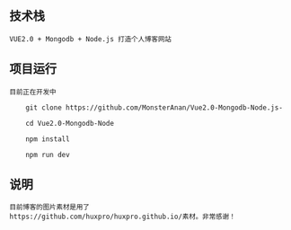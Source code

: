 ## 技术栈
	VUE2.0 + Mongodb + Node.js 打造个人博客网站

## 项目运行
	目前正在开发中

```
	git clone https://github.com/MonsterAnan/Vue2.0-Mongodb-Node.js-

	cd Vue2.0-Mongodb-Node

	npm install 

	npm run dev
```
## 说明
	目前博客的图片素材是用了
	https://github.com/huxpro/huxpro.github.io/素材。非常感谢！
